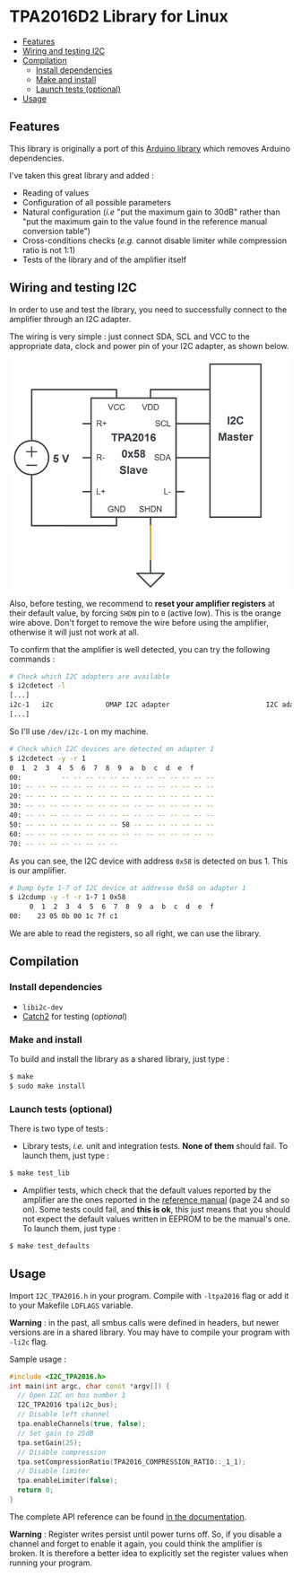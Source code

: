 # TPA2016D2 Library for Linux

<!-- TOC depthFrom:2 depthTo:6 withLinks:1 updateOnSave:1 orderedList:0 -->

- [Features](#features)
- [Wiring and testing I2C](#wiring-and-testing-i2c)
- [Compilation](#compilation)
	- [Install dependencies](#install-dependencies)
	- [Make and install](#make-and-install)
	- [Launch tests (optional)](#launch-tests-optional)
- [Usage](#usage)

<!-- /TOC -->

## Features

This library is originally a port of this [Arduino library](https://github.com/adafruit/Adafruit-TPA2016-Library) which removes Arduino dependencies.

I've taken this great library and added :
* Reading of values
* Configuration of all possible parameters
* Natural configuration (*i.e* "put the maximum gain to 30dB" rather than "put the maximum gain to the value found in the reference manual conversion table")
* Cross-conditions checks (*e.g.* cannot disable limiter while compression ratio is not 1:1)
* Tests of the library and of the amplifier itself

## Wiring and testing I2C

In order to use and test the library, you need to successfully connect to the amplifier through an I2C adapter.

The wiring is very simple : just connect SDA, SCL and VCC to the appropriate data, clock and power pin of your I2C adapter, as shown below.

![I2C Wiring of the TPA2016 amplifier](doc/wiring.jpg)

Also, before testing, we recommend to **reset your amplifier registers** at their default value, by forcing `SHDN` pin to `0` (active low). This is the orange wire above. Don't forget to remove the wire before using the amplifier, otherwise it will just not work at all.

To confirm that the amplifier is well detected, you can try the following commands :
```bash
# Check which I2C adapters are available
$ i2cdetect -l
[...]
i2c-1   i2c             OMAP I2C adapter                        I2C adapter
[...]
```

So I'll use `/dev/i2c-1` on my machine.

```bash
# Check which I2C devices are detected on adapter 1
$ i2cdetect -y -r 1
0  1  2  3  4  5  6  7  8  9  a  b  c  d  e  f
00:          -- -- -- -- -- -- -- -- -- -- -- -- --
10: -- -- -- -- -- -- -- -- -- -- -- -- -- -- -- --
20: -- -- -- -- -- -- -- -- -- -- -- -- -- -- -- --
30: -- -- -- -- -- -- -- -- -- -- -- -- -- -- -- --
40: -- -- -- -- -- -- -- -- -- -- -- -- -- -- -- --
50: -- -- -- -- -- -- -- -- 58 -- -- -- -- -- -- --
60: -- -- -- -- -- -- -- -- -- -- -- -- -- -- -- --
70: -- -- -- -- -- -- -- --
```

As you can see, the I2C device with address `0x58` is detected on bus 1. This is our amplifier.

```bash
# Dump byte 1-7 of I2C device at addresse 0x58 on adapter 1
$ i2cdump -y -f -r 1-7 1 0x58
     0  1  2  3  4  5  6  7  8  9  a  b  c  d  e  f
00:    23 05 0b 00 1c 7f c1                          
```

We are able to read the registers, so all right, we can use the library.

## Compilation

### Install dependencies
* `libi2c-dev`
* [Catch2](https://github.com/catchorg/Catch2) for testing (*optional*)

### Make and install

To build and install the library as a shared library, just type :
```bash
$ make
$ sudo make install
```

### Launch tests (optional)

There is two type of tests :
* Library tests, *i.e.* unit and integration tests. **None of them** should fail. To launch them, just type :
```bash
$ make test_lib
```
* Amplifier tests, which check that the default values reported by the amplifier are the ones reported in the [reference manual](https://www.ti.com/product/TPA2016D2/technicaldocuments) (page 24 and so on). Some tests could fail, and **this is ok**, this just means that you should not expect the default values written in EEPROM to be the manual's one. To launch them, just type :
```bash
$ make test_defaults
```

## Usage

Import `I2C_TPA2016.h` in your program. Compile with `-ltpa2016` flag or add it to your Makefile `LDFLAGS` variable.

**Warning** : in the past, all smbus calls were defined in headers, but newer versions are in a shared library. You may have to compile your program with `-li2c` flag.

Sample usage :
```c++
#include <I2C_TPA2016.h>
int main(int argc, char const *argv[]) {
  // Open I2C on bus number 1
  I2C_TPA2016 tpa(i2c_bus);
  // Disable left channel
  tpa.enableChannels(true, false);
  // Set gain to 25dB
  tpa.setGain(25);
  // Disable compression
  tpa.setCompressionRatio(TPA2016_COMPRESSION_RATIO::_1_1);
  // Disable limiter
  tpa.enableLimiter(false);
  return 0;
}
```

The complete API reference can be found [in the documentation](doc/api.md).

**Warning** : Register writes persist until power turns off. So, if you disable a channel and forget to enable it again, you could think the amplifier is broken. It is therefore a better idea to explicitly set the register values when running your program.
